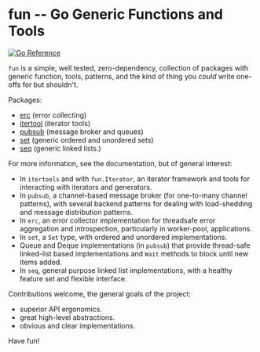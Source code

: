 # fun -- Go Generic Functions and Tools

[![Go Reference](https://pkg.go.dev/badge/github.com/tychoish/fun.svg)](https://pkg.go.dev/github.com/tychoish/fun)

``fun`` is a simple, well tested, zero-dependency, collection of
packages with generic function, tools, patterns, and the kind of thing
you *could* write one-offs for but shouldn't.

Packages:

- [erc](https://pkg.go.dev/github.com/tychoish/fun/erc) (error collecting)
- [itertool](https://pkg.go.dev/github.com/tychoish/fun/itertool) (iterator tools)
- [pubsub](https://pkg.go.dev/github.com/tychoish/fun/pubsub) (message broker
  and queues)
- [set](https://pkg.go.dev/github.com/tychoish/fun/set) (generic
  ordered and unordered sets)
- [seq](https://pkg.go.dev/github.com/tychoish/fun/set) (generic
  linked lists.)

For more information, see the documentation, but of general interest:

- In `itertools` and with `fun.Iterator`, an iterator framework and
  tools for interacting with iterators and generators.
- In `pubsub`, a channel-based message broker (for one-to-many channel
  patterns), with several backend patterns for dealing with
  load-shedding and message distribution patterns.
- In `erc`, an error collector implementation for threadsafe error
  aggregation and introspection, particularly in worker-pool,
  applications.
- In `set`, a `Set` type, with ordered and unordered implementations.
- Queue and Deque implementations (in `pubsub`) that provide
  thread-safe linked-list based implementations and `Wait` methods to
  block until new items added.
- In `seq`, general purpose linked list implementations, with a
  healthy feature set and flexible interface.

Contributions welcome, the general goals of the project:

- superior API ergonomics.
- great high-level abstractions.
- obvious and clear implementations.

Have fun!

